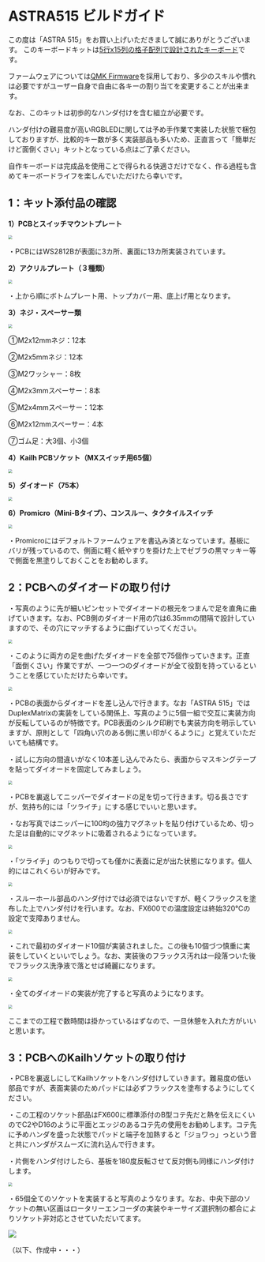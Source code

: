 # ASTRA515 ビルドガイド

この度は「ASTRA 515」をお買い上げいただきまして誠にありがとうございます。
このキーボードキットは<u>5行x15列の格子配列で設計されたキーボード</u>です。

ファームウェアについては[QMK Firmware](https://github.com/qmk/qmk_firmware)を採用しており、多少のスキルや慣れは必要ですがユーザー自身で自由に各キーの割り当てを変更することが出来ます。

なお、このキットは初歩的なハンダ付けを含む組立が必要です。

ハンダ付けの難易度が高いRGBLEDに関しては予め手作業で実装した状態で梱包しておりますが、比較的キー数が多く実装部品も多いため、正直言って「簡単だけど面倒くさい」キットとなっている点はご了承ください。

自作キーボードは完成品を使用ことで得られる快適さだけでなく、作る過程も含めてキーボードライフを楽しんでいただけたら幸いです。



## 1：キット添付品の確認

**1）PCBとスイッチマウントプレート**

<img src="https://raw.githubusercontent.com/Lekipon/ASTRA515/master/doc/img/003.JPG" style="zoom:50%;" />

・PCBにはWS2812Bが表面に3カ所、裏面に13カ所実装されています。



**2）アクリルプレート（３種類）**

<img src="https://raw.githubusercontent.com/Lekipon/ASTRA515/master/doc/img/004.JPG" style="zoom:50%;" />

・上から順にボトムプレート用、トップカバー用、底上げ用となります。



**3）ネジ・スペーサー類**

<img src="https://raw.githubusercontent.com/Lekipon/ASTRA515/master/doc/img/005.JPG" style="zoom:50%;" />

①M2x12mmネジ：12本

②M2x5mmネジ：12本

③M2ワッシャー：8枚

④M2x3mmスペーサー：8本

⑤M2x4mmスペーサー：12本

⑥M2x12mmスペーサー：4本

⑦ゴム足：大3個、小3個



**4）Kailh PCBソケット（MXスイッチ用65個）**

<img src="https://raw.githubusercontent.com/Lekipon/ASTRA515/master/doc/img/006.JPG" style="zoom:50%;" />



**5）ダイオード（75本）**

<img src="https://raw.githubusercontent.com/Lekipon/ASTRA515/master/doc/img/007.JPG" style="zoom:50%;" />



**6）Promicro（Mini-Bタイプ）、コンスルー、タクタイルスイッチ**

<img src="https://raw.githubusercontent.com/Lekipon/ASTRA515/master/doc/img/008.JPG" style="zoom:50%;" />

・Promicroにはデフォルトファームウェアを書込み済となっています。基板にバリが残っているので、側面に軽く紙やすりを掛けた上でゼブラの黒マッキー等で側面を黒塗りしておくことをお勧めします。



## **2：PCBへのダイオードの取り付け**



・写真のように先が細いピンセットでダイオードの根元をつまんで足を直角に曲げていきます。なお、PCB側のダイオード用の穴は6.35mmの間隔で設計していますので、その穴にマッチするように曲げていってください。

<img src="https://raw.githubusercontent.com/Lekipon/ASTRA515/master/doc/img/010.JPG" style="zoom:50%;" />





・このように両方の足を曲げたダイオードを全部で75個作っていきます。正直「面倒くさい」作業ですが、一つ一つのダイオードが全て役割を持っているということを感じていただけたら幸いです。

<img src="https://raw.githubusercontent.com/Lekipon/ASTRA515/master/doc/img/011.JPG" style="zoom:50%;" />





・PCBの表面からダイオードを差し込んで行きます。なお「ASTRA 515」ではDuplexMatrixの実装をしている関係上、写真のように5個一組で交互に実装方向が反転しているのが特徴です。PCB表面のシルク印刷でも実装方向を明示していますが、原則として「四角い穴のある側に黒い印がくるように」と覚えていただいても結構です。

・試しに方向の間違いがなく10本差し込んでみたら、表面からマスキングテープを貼ってダイオードを固定してみましょう。

<img src="https://raw.githubusercontent.com/Lekipon/ASTRA515/master/doc/img/012.JPG" style="zoom:50%;" />





・PCBを裏返してニッパーでダイオードの足を切って行きます。切る長さですが、気持ち的には「ツライチ」にする感じでいいと思います。

・なお写真ではニッパーに100均の強力マグネットを貼り付けているため、切った足は自動的にマグネットに吸着されるようになっています。

<img src="https://raw.githubusercontent.com/Lekipon/ASTRA515/master/doc/img/013.JPG" style="zoom:50%;" />





・「ツライチ」のつもりで切っても僅かに表面に足が出た状態になります。個人的にはこれくらいが好みです。

<img src="https://raw.githubusercontent.com/Lekipon/ASTRA515/master/doc/img/014.JPG" style="zoom:50%;" />



・スルーホール部品のハンダ付けでは必須ではないですが、軽くフラックスを塗布した上でハンダ付けを行います。なお、FX600での温度設定は終始320℃の設定で支障ありません。

<img src="https://raw.githubusercontent.com/Lekipon/ASTRA515/master/doc/img/015.JPG" style="zoom:50%;" />





・これで最初のダイオード10個が実装されました。この後も10個づつ慎重に実装をしていくといいでしょう。なお、実装後のフラックス汚れは一段落ついた後でフラックス洗浄液で落とせば綺麗になります。

<img src="https://raw.githubusercontent.com/Lekipon/ASTRA515/master/doc/img/016.JPG" style="zoom:50%;" />





・全てのダイオードの実装が完了すると写真のようになります。

<img src="https://raw.githubusercontent.com/Lekipon/ASTRA515/master/doc/img/019.JPG" style="zoom:50%;" />

ここまでの工程で数時間は掛かっているはずなので、一旦休憩を入れた方がいいと思います。





## **3：PCBへのKailhソケットの取り付け**

・PCBを裏返しにしてKailhソケットをハンダ付けしていきます。難易度の低い部品ですが、表面実装のためパッドには必ずフラックスを塗布するようにしてください。

・この工程のソケット部品はFX600に標準添付のB型コテ先だと熱を伝えにくいのでC2やD16のように平面とエッジのあるコテ先の使用をお勧めします。コテ先に予めハンダを盛った状態でパッドと端子を加熱すると「ジョワっ」っという音と共にハンダがスムーズに流れ込んで行きます。

・片側をハンダ付けしたら、基板を180度反転させて反対側も同様にハンダ付けします。

<img src="https://raw.githubusercontent.com/Lekipon/ASTRA515/master/doc/img/020.JPG" style="zoom:50%;" />





・65個全てのソケットを実装すると写真のようなります。なお、中央下部のソケットの無い区画はロータリーエンコーダの実装やキーサイズ選択制の都合によりソケット非対応とさせていただいてます。

![](https://raw.githubusercontent.com/Lekipon/ASTRA515/master/doc/img/021.JPG)











（以下、作成中・・・）



